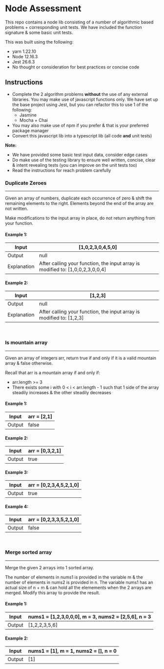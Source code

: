 # Node Assessment
This repo contains a node lib consisting of a number of algorithmic based problems + corresponding unit tests. We have 
included the function signature & some basic unit tests.

This was built using the following:
* yarn 1.22.10
* Node 12.16.3
* Jest 26.6.3
* No thought or consideration for best practices or concise code

## Instructions
* Complete the 2 algorithm problems **without** the use of any external libraries. You may make use of javascript functions 
only. We have set up the base project using Jest, but you can refactor this to use 1 of the following:
    * Jasmine
    * Mocha + Chai
* You may also make use of npm if you prefer & that is your preferred package manager
* Convert this javascript lib into a typescript lib (all code __and__ unit tests)


__Note:__
* We have provided some basic test input data, consider edge cases
* Do make use of the testing library to ensure well written, concise, clear & intent revealing tests (you can improve on the unit tests too)
* Read the instructions for reach problem carefully

### **Duplicate Zeroes**
---------------------
Given an array of numbers, duplicate each occurrence of zero & shift the remaining elements to the right. Elements
beyond the end of the array are not written.

Make modifications to the input array in place, do not return anything from your function.

#### Example 1:
|Input|[1,0,2,3,0,4,5,0]|
|-----|------------------|
|Output|null|
|Explanation|After calling your function, the input array is modified to: [1,0,0,2,3,0,0,4]|

#### Example 2:
|Input|[1,2,3]|
|-----|-------|
|Output|null|
|Explanation|After calling your function, the input array is modified to: [1,2,3]|

<br />

### **Is mountain array**
---------------------
Given an array of integers arr, return true if and only if it is a valid mountain array & false otherwise.

Recall that arr is a mountain array if and only if:

* arr.length >= 3
* There exists some i with 0 < i < arr.length - 1 such that 1 side of the array steadily
increases & the other steadily decreases

#### Example 1:
|Input|arr = [2,1]|
|-----|-----------|
|Output|false|

#### Example 2:
|Input|arr = [0,3,2,1]|
|-----|-----------|
|Output|true|

#### Example 3:
|Input|arr = [0,2,3,4,5,2,1,0]|
|-----|-----------|
|Output|true|

#### Example 4:
|Input|arr = [0,2,3,3,5,2,1,0]|
|-----|-----------|
|Output|false|

<br />

### **Merge sorted array**
----------------------
Merge the given 2 arrays into 1 sorted array.

The number of elements in nums1 is provided in the variable m & the number of elements in nums2 is 
provided in n. The variable nums1 has an actual size of n + m & can hold all the elemements when
the 2 arrays are merged. Modify this array to provide the result.

#### Example 1:
|Input| nums1 = [1,2,3,0,0,0], m = 3, nums2 = [2,5,6], n = 3|
|-----|------------------|
|Output| [1,2,2,3,5,6]|

#### Example 2:
|Input|nums1 = [1], m = 1, nums2 = [], n = 0|
|-----|------------------|
|Output|[1]|
 
<br />
